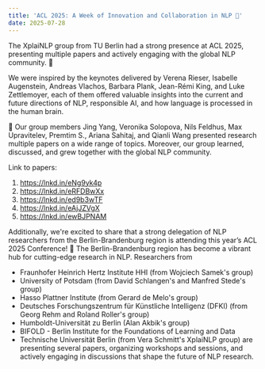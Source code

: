 ```yaml
---
title: 'ACL 2025: A Week of Innovation and Collaboration in NLP 🚀'
date: 2025-07-28
---
```


The XplaiNLP group from TU Berlin had a strong presence at ACL 2025, presenting multiple papers and actively engaging with the global NLP community. 🎉

<!--more-->

We were inspired by the keynotes delivered by Verena Rieser, Isabelle Augenstein, Andreas Vlachos, Barbara Plank, Jean-Rémi King, and Luke Zettlemoyer, each of them offered valuable insights into the current and future directions of NLP, responsible AI, and how language is processed in the human brain.

🚀 Our group members Jing Yang, Veronika Solopova, Nils Feldhus, Max Upravitelev, Premtim S., Ariana Sahitaj, and Qianli Wang presented research multiple papers on a wide range of topics. Moreover, our group learned, discussed, and grew together with the global NLP community.

Link to papers: 
1. https://lnkd.in/eNg9yk4p
2. https://lnkd.in/eRFDBwXx 
3. https://lnkd.in/ed9b3wTF
4. https://lnkd.in/eAjJZVgX
5. https://lnkd.in/ewBJPNAM

Additionally, we're excited to share that a strong delegation of NLP researchers from the Berlin-Brandenburg region is attending this year’s ACL 2025 Conference! 🎉 The Berlin-Brandenburg region has become a vibrant hub for cutting-edge research in NLP. Researchers from 
- Fraunhofer Heinrich Hertz Institute HHI (from Wojciech Samek's group)
- University of Potsdam (from David Schlangen's and Manfred Stede's group)
- Hasso Plattner Institute (from Gerard de Melo's group)
- Deutsches Forschungszentrum für Künstliche Intelligenz (DFKI) (from Georg Rehm and Roland Roller's group)
- Humboldt-Universität zu Berlin (Alan Akbik's group)
- BIFOLD - Berlin Institute for the Foundations of Learning and Data 
- Technische Universität Berlin (from Vera Schmitt's XplaiNLP group) 
are presenting several papers, organizing workshops and sessions, and actively engaging in discussions that shape the future of NLP research.